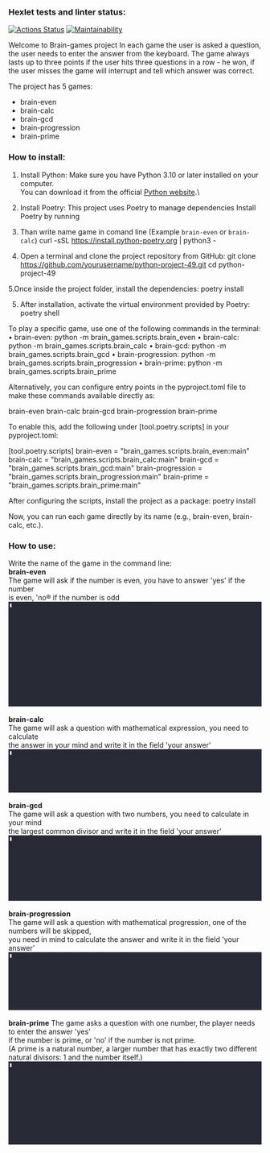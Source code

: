 ### Hexlet tests and linter status:
[![Actions Status](https://github.com/poirtyc/python-project-49/actions/workflows/hexlet-check.yml/badge.svg)](https://github.com/poirtyc/python-project-49/actions)
[![Maintainability](https://api.codeclimate.com/v1/badges/ad4e5460b75269211f60/maintainability)](https://codeclimate.com/github/poirtyc/python-project-49/maintainability)

Welcome to Brain-games project
In each game the user is asked a question, the user needs to enter the answer from the keyboard. 
The game always lasts up to three points if the user hits three questions in a row - he won, 
if the user misses the game will interrupt and tell which answer was correct.

The project has 5 games:
- brain-even
- brain-calc
- brain-gcd
- brain-progression
- brain-prime

### How to install:
1. Install Python: Make sure you have Python 3.10 or later installed on your computer.\
You can download it from the official [Python website](https://www.python.org/downloads/).\

2. Install Poetry: This project uses Poetry to manage dependencies
Install Poetry by running

3. Than write name game in comand line (Example `brain-even` or `brain-calc`)
curl -sSL https://install.python-poetry.org | python3 -

4. Open a terminal and clone the project repository from GitHub:
git clone https://github.com/yourusername/python-project-49.git
cd python-project-49

5.Once inside the project folder, install the dependencies:
poetry install

5. After installation, activate the virtual environment provided by Poetry:
poetry shell

To play a specific game, use one of the following commands in the terminal:
	•	brain-even: python -m brain_games.scripts.brain_even
	•	brain-calc: python -m brain_games.scripts.brain_calc
	•	brain-gcd: python -m brain_games.scripts.brain_gcd
	•	brain-progression: python -m brain_games.scripts.brain_progression
	•	brain-prime: python -m brain_games.scripts.brain_prime

Alternatively, you can configure entry points in the pyproject.toml file to make these commands available directly as:

brain-even
brain-calc
brain-gcd
brain-progression
brain-prime

To enable this, add the following under [tool.poetry.scripts] in your pyproject.toml:

[tool.poetry.scripts]
brain-even = "brain_games.scripts.brain_even:main"
brain-calc = "brain_games.scripts.brain_calc:main"
brain-gcd = "brain_games.scripts.brain_gcd:main"
brain-progression = "brain_games.scripts.brain_progression:main"
brain-prime = "brain_games.scripts.brain_prime:main"

After configuring the scripts, install the project as a package:
poetry install

Now, you can run each game directly by its name (e.g., brain-even, brain-calc, etc.).

### How to use:
Write the name of the game in the command line:\
**brain-even**\
The game will ask if the number is even, you have to answer 'yes' if the number\
is even, 'no®  if the number is odd
![Brain-even](/asciinema/Brain-even.gif)

**brain-calc**\
The game will ask a question with mathematical expression, you need to calculate\
the answer in your mind and write it in the field 'your answer'
![Brain-calc](/asciinema/Brain-calc.gif)

**brain-gcd**\
The game will ask a question with two numbers, you need to calculate in your mind\
the largest common divisor and write it in the field 'your answer'
![Brain-gcd](/asciinema/Brain-gcd.gif)

**brain-progression**\
The game will ask a question with mathematical progression, one of the numbers will be skipped,\
you need in mind to calculate the answer and write it in the field 'your answer'\
![Brain-progression](/asciinema/Brain-progression.gif)

**brain-prime**
The game asks a question with one number, the player needs to enter the answer 'yes'\
if the number is prime, or 'no' if the number is not prime.\
(A prime is a natural number, a larger number that has exactly two different\
natural divisors: 1 and the number itself.)
![Brain-prime](/asciinema/Brain-prime.gif)
